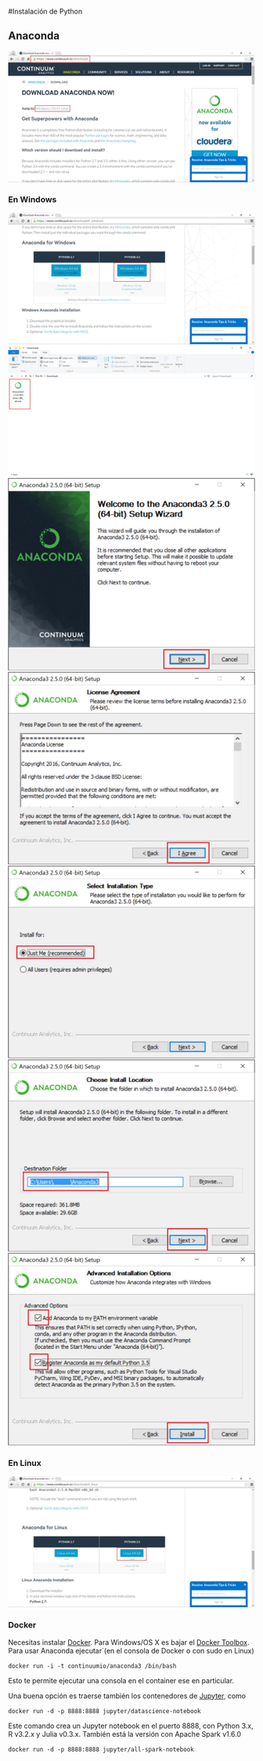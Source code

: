 #Instalación de Python

## Anaconda

![](img/install_python/anaconda_1.jpg)

### En Windows
![](img/install_python/anaconda_win_1.jpg)
![](img/install_python/anaconda_win_2.jpg)
![](img/install_python/anaconda_win_3.jpg)
![](img/install_python/anaconda_win_4.jpg)
![](img/install_python/anaconda_win_5.jpg)
![](img/install_python/anaconda_win_6.jpg)
![](img/install_python/anaconda_win_7.jpg)

### En Linux
![](img/install_python/anaconda_nix_1.jpg)

### Docker
Necesitas instalar [Docker](https://www.docker.com). Para Windows/OS X es bajar el [Docker Toolbox](https://www.docker.com/products/docker-toolbox). Para usar Anaconda ejecutar`(en el consola de Docker o con sudo en Linux)

```
docker run -i -t continuumio/anaconda3 /bin/bash
```
Esto te permite ejecutar una consola en el container ese en particular.

Una buena opción es traerse también los contenedores de [Jupyter](https://github.com/jupyter/docker-stacks), como

```
docker run -d -p 8888:8888 jupyter/datascience-notebook
```
Este comando crea un Jupyter notebook en el puerto 8888, con Python 3.x, R v3.2.x y Julia v0.3.x. También está la versión con Apache Spark v1.6.0
```
docker run -d -p 8888:8888 jupyter/all-spark-notebook
```